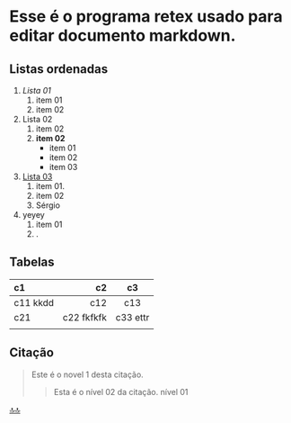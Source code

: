 <div class="header" id="myHeader">
  <div class="navbar" w3-include-html="/menu.inc"> </div>
</div>
<div class="title"><script> document.write(document.title);</script></div>  
<main>
<!-- markdownlint-disable-next-line -->
<span id="topo"><span>

# Esse é o programa retex usado para editar documento markdown.

## Listas ordenadas

1. *Lista 01*
    1. item 01
    2. item 02
2. Lista 02
    1. item 02
    2. **item 02**
        * item 01
        * item 02
        * item 03  
3. <u>Lista 03</u>
    1. item 01.  
    2. item 02
    3. Sérgio
4. yeyey
    1. item 01
    2. .

## Tabelas

|c1             |c2              | c3
|:------------- | -------------: | :-:
| c11  kkdd     |c12             |c13
| c21           |c22     fkfkfk  |c33  ettr
|               |                |

## Citação

> Este é o novel 1 desta citação.
>> Esta é o nível 02 da citação.
> nível 01
>


</main>

[🔝🔝](#topo "Retorna ao topo")